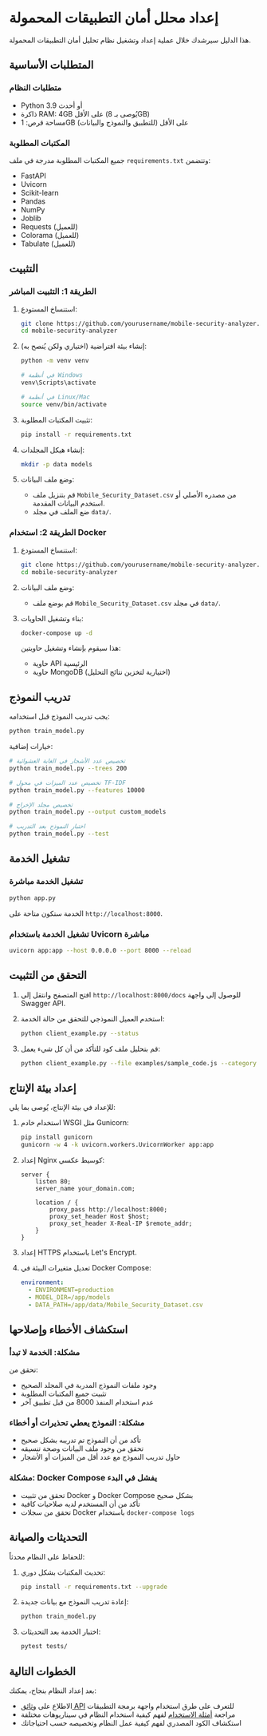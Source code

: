 # إعداد محلل أمان التطبيقات المحمولة

هذا الدليل سيرشدك خلال عملية إعداد وتشغيل نظام تحليل أمان التطبيقات المحمولة.

## المتطلبات الأساسية

### متطلبات النظام
- Python 3.9 أو أحدث
- ذاكرة RAM: 4GB على الأقل (يُوصى بـ 8GB)
- مساحة قرص: 1GB على الأقل (للتطبيق والنموذج والبيانات)

### المكتبات المطلوبة
جميع المكتبات المطلوبة مدرجة في ملف `requirements.txt` وتتضمن:
- FastAPI
- Uvicorn
- Scikit-learn
- Pandas
- NumPy
- Joblib
- Requests (للعميل)
- Colorama (للعميل)
- Tabulate (للعميل)

## التثبيت

### الطريقة 1: التثبيت المباشر

1. استنساخ المستودع:
   ```bash
   git clone https://github.com/yourusername/mobile-security-analyzer.git
   cd mobile-security-analyzer
   ```

2. إنشاء بيئة افتراضية (اختياري ولكن يُنصح به):
   ```bash
   python -m venv venv
   
   # في أنظمة Windows
   venv\Scripts\activate
   
   # في أنظمة Linux/Mac
   source venv/bin/activate
   ```

3. تثبيت المكتبات المطلوبة:
   ```bash
   pip install -r requirements.txt
   ```

4. إنشاء هيكل المجلدات:
   ```bash
   mkdir -p data models
   ```

5. وضع ملف البيانات:
   - قم بتنزيل ملف `Mobile_Security_Dataset.csv` من مصدره الأصلي أو استخدم البيانات المقدمة.
   - ضع الملف في مجلد `data/`.

### الطريقة 2: استخدام Docker

1. استنساخ المستودع:
   ```bash
   git clone https://github.com/yourusername/mobile-security-analyzer.git
   cd mobile-security-analyzer
   ```

2. وضع ملف البيانات:
   - قم بوضع ملف `Mobile_Security_Dataset.csv` في مجلد `data/`.

3. بناء وتشغيل الحاويات:
   ```bash
   docker-compose up -d
   ```

   هذا سيقوم بإنشاء وتشغيل حاويتين:
   - حاوية API الرئيسية
   - حاوية MongoDB (اختيارية لتخزين نتائج التحليل)

## تدريب النموذج

يجب تدريب النموذج قبل استخدامه:

```bash
python train_model.py
```

خيارات إضافية:
```bash
# تخصيص عدد الأشجار في الغابة العشوائية
python train_model.py --trees 200

# تخصيص عدد الميزات في محول TF-IDF
python train_model.py --features 10000

# تخصيص مجلد الإخراج
python train_model.py --output custom_models

# اختبار النموذج بعد التدريب
python train_model.py --test
```

## تشغيل الخدمة

### تشغيل الخدمة مباشرة
```bash
python app.py
```

الخدمة ستكون متاحة على `http://localhost:8000`.

### تشغيل الخدمة باستخدام Uvicorn مباشرة
```bash
uvicorn app:app --host 0.0.0.0 --port 8000 --reload
```

## التحقق من التثبيت

1. افتح المتصفح وانتقل إلى `http://localhost:8000/docs` للوصول إلى واجهة Swagger API.

2. استخدم العميل النموذجي للتحقق من حالة الخدمة:
   ```bash
   python client_example.py --status
   ```

3. قم بتحليل ملف كود للتأكد من أن كل شيء يعمل:
   ```bash
   python client_example.py --file examples/sample_code.js --category Finance
   ```

## إعداد بيئة الإنتاج

للإعداد في بيئة الإنتاج، يُوصى بما يلي:

1. استخدام خادم WSGI مثل Gunicorn:
   ```bash
   pip install gunicorn
   gunicorn -w 4 -k uvicorn.workers.UvicornWorker app:app
   ```

2. إعداد Nginx كوسيط عكسي:
   ```nginx
   server {
       listen 80;
       server_name your_domain.com;

       location / {
           proxy_pass http://localhost:8000;
           proxy_set_header Host $host;
           proxy_set_header X-Real-IP $remote_addr;
       }
   }
   ```

3. إعداد HTTPS باستخدام Let's Encrypt.

4. تعديل متغيرات البيئة في Docker Compose:
   ```yaml
   environment:
     - ENVIRONMENT=production
     - MODEL_DIR=/app/models
     - DATA_PATH=/app/data/Mobile_Security_Dataset.csv
   ```

## استكشاف الأخطاء وإصلاحها

### مشكلة: الخدمة لا تبدأ

تحقق من:
- وجود ملفات النموذج المدربة في المجلد الصحيح
- تثبيت جميع المكتبات المطلوبة
- عدم استخدام المنفذ 8000 من قبل تطبيق آخر

### مشكلة: النموذج يعطي تحذيرات أو أخطاء

- تأكد من أن النموذج تم تدريبه بشكل صحيح
- تحقق من وجود ملف البيانات وصحة تنسيقه
- حاول تدريب النموذج مع عدد أقل من الميزات أو الأشجار

### مشكلة: Docker Compose يفشل في البدء

- تحقق من تثبيت Docker و Docker Compose بشكل صحيح
- تأكد من أن المستخدم لديه صلاحيات كافية
- تحقق من سجلات Docker باستخدام `docker-compose logs`

## التحديثات والصيانة

للحفاظ على النظام محدثاً:

1. تحديث المكتبات بشكل دوري:
   ```bash
   pip install -r requirements.txt --upgrade
   ```

2. إعادة تدريب النموذج مع بيانات جديدة:
   ```bash
   python train_model.py
   ```

3. اختبار الخدمة بعد التحديثات:
   ```bash
   pytest tests/
   ```

## الخطوات التالية

بعد إعداد النظام بنجاح، يمكنك:

- الاطلاع على [وثائق API](API.md) للتعرف على طرق استخدام واجهة برمجة التطبيقات
- مراجعة [أمثلة الاستخدام](EXAMPLES.md) لفهم كيفية استخدام النظام في سيناريوهات مختلفة
- استكشاف الكود المصدري لفهم كيفية عمل النظام وتخصيصه حسب احتياجاتك